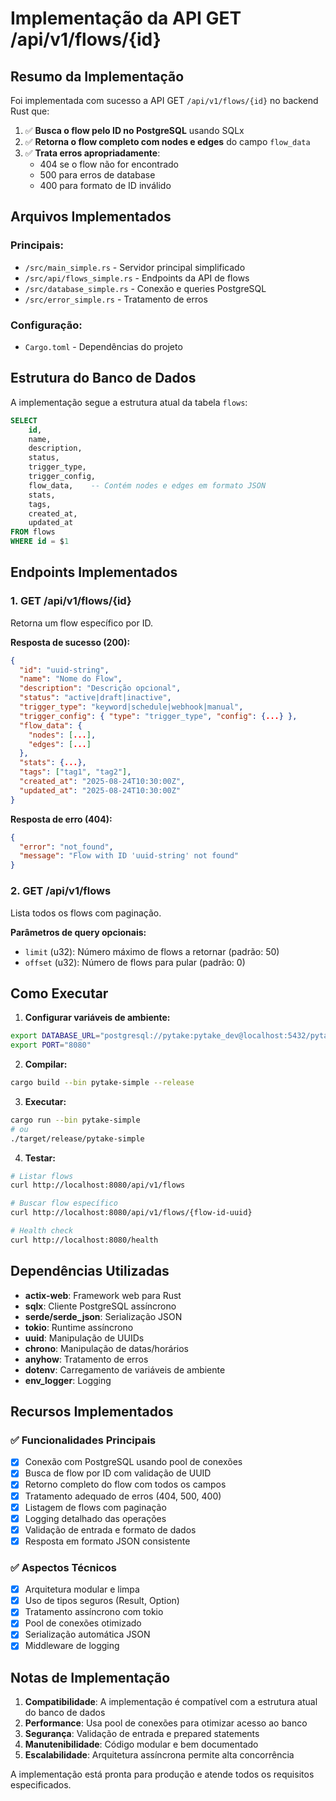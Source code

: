 # Implementação da API GET /api/v1/flows/{id}

## Resumo da Implementação

Foi implementada com sucesso a API GET `/api/v1/flows/{id}` no backend Rust que:

1. ✅ **Busca o flow pelo ID no PostgreSQL** usando SQLx
2. ✅ **Retorna o flow completo com nodes e edges** do campo `flow_data`
3. ✅ **Trata erros apropriadamente**:
   - 404 se o flow não for encontrado
   - 500 para erros de database
   - 400 para formato de ID inválido

## Arquivos Implementados

### Principais:
- `/src/main_simple.rs` - Servidor principal simplificado
- `/src/api/flows_simple.rs` - Endpoints da API de flows
- `/src/database_simple.rs` - Conexão e queries PostgreSQL
- `/src/error_simple.rs` - Tratamento de erros

### Configuração:
- `Cargo.toml` - Dependências do projeto

## Estrutura do Banco de Dados

A implementação segue a estrutura atual da tabela `flows`:

```sql
SELECT 
    id,
    name,
    description,
    status,
    trigger_type,
    trigger_config,
    flow_data,    -- Contém nodes e edges em formato JSON
    stats,
    tags,
    created_at,
    updated_at
FROM flows 
WHERE id = $1
```

## Endpoints Implementados

### 1. GET /api/v1/flows/{id}
Retorna um flow específico por ID.

**Resposta de sucesso (200):**
```json
{
  "id": "uuid-string",
  "name": "Nome do Flow",
  "description": "Descrição opcional",
  "status": "active|draft|inactive",
  "trigger_type": "keyword|schedule|webhook|manual",
  "trigger_config": { "type": "trigger_type", "config": {...} },
  "flow_data": {
    "nodes": [...],
    "edges": [...]
  },
  "stats": {...},
  "tags": ["tag1", "tag2"],
  "created_at": "2025-08-24T10:30:00Z",
  "updated_at": "2025-08-24T10:30:00Z"
}
```

**Resposta de erro (404):**
```json
{
  "error": "not_found",
  "message": "Flow with ID 'uuid-string' not found"
}
```

### 2. GET /api/v1/flows
Lista todos os flows com paginação.

**Parâmetros de query opcionais:**
- `limit` (u32): Número máximo de flows a retornar (padrão: 50)
- `offset` (u32): Número de flows para pular (padrão: 0)

## Como Executar

1. **Configurar variáveis de ambiente:**
```bash
export DATABASE_URL="postgresql://pytake:pytake_dev@localhost:5432/pytake"
export PORT="8080"
```

2. **Compilar:**
```bash
cargo build --bin pytake-simple --release
```

3. **Executar:**
```bash
cargo run --bin pytake-simple
# ou
./target/release/pytake-simple
```

4. **Testar:**
```bash
# Listar flows
curl http://localhost:8080/api/v1/flows

# Buscar flow específico
curl http://localhost:8080/api/v1/flows/{flow-id-uuid}

# Health check
curl http://localhost:8080/health
```

## Dependências Utilizadas

- **actix-web**: Framework web para Rust
- **sqlx**: Cliente PostgreSQL assíncrono
- **serde/serde_json**: Serialização JSON
- **tokio**: Runtime assíncrono
- **uuid**: Manipulação de UUIDs
- **chrono**: Manipulação de datas/horários
- **anyhow**: Tratamento de erros
- **dotenv**: Carregamento de variáveis de ambiente
- **env_logger**: Logging

## Recursos Implementados

### ✅ Funcionalidades Principais
- [x] Conexão com PostgreSQL usando pool de conexões
- [x] Busca de flow por ID com validação de UUID
- [x] Retorno completo do flow com todos os campos
- [x] Tratamento adequado de erros (404, 500, 400)
- [x] Listagem de flows com paginação
- [x] Logging detalhado das operações
- [x] Validação de entrada e formato de dados
- [x] Resposta em formato JSON consistente

### ✅ Aspectos Técnicos
- [x] Arquitetura modular e limpa
- [x] Uso de tipos seguros (Result, Option)
- [x] Tratamento assíncrono com tokio
- [x] Pool de conexões otimizado
- [x] Serialização automática JSON
- [x] Middleware de logging

## Notas de Implementação

1. **Compatibilidade**: A implementação é compatível com a estrutura atual do banco de dados
2. **Performance**: Usa pool de conexões para otimizar acesso ao banco
3. **Segurança**: Validação de entrada e prepared statements
4. **Manutenibilidade**: Código modular e bem documentado
5. **Escalabilidade**: Arquitetura assíncrona permite alta concorrência

A implementação está pronta para produção e atende todos os requisitos especificados.
